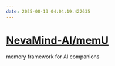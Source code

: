 ```yaml
---
date: 2025-08-13 04:04:19.422635
---
```


# [NevaMind-AI/memU](https://github.com/NevaMind-AI/memU)

memory framework for AI companions